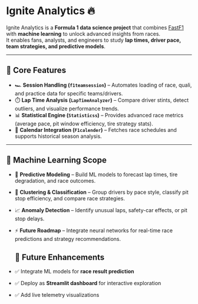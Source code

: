 # Ignite Analytics 🔥 

Ignite Analytics is a **Formula 1 data science project** that combines [FastF1](https://theoehrly.github.io/Fast-F1/) with **machine learning** to unlock advanced insights from races.  
It enables fans, analysts, and engineers to study **lap times, driver pace, team strategies, and predictive models**.  

---

## 🚀 Core Features
- 🏎️ **Session Handling (`f1teamsession`)** – Automates loading of race, quali, and practice data for specific teams/drivers.  
- ⏱️ **Lap Time Analysis (`LapTimeAnalyzer`)** – Compare driver stints, detect outliers, and visualize performance trends.  
- 📊 **Statistical Engine (`Statisticss`)** – Provides advanced race metrics (average pace, pit window efficiency, tire strategy stats).  
- 📅 **Calendar Integration (`F1calender`)** – Fetches race schedules and supports historical season analysis.  

---

## 🤖 Machine Learning Scope
- 🔮 **Predictive Modeling** – Build ML models to forecast lap times, tire degradation, and race outcomes.  
- 🧠 **Clustering & Classification** – Group drivers by pace style, classify pit stop efficiency, and compare race strategies.  
- 📈 **Anomaly Detection** – Identify unusual laps, safety-car effects, or pit stop delays.  
- ⚡ **Future Roadmap** – Integrate neural networks for real-time race predictions and strategy recommendations.

  ## 🚦 Future Enhancements
- ✅ Integrate ML models for **race result prediction**  
- ✅ Deploy as **Streamlit dashboard** for interactive exploration  
- ✅ Add live telemetry visualizations  
